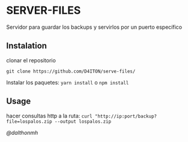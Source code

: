 # SERVER-FILES

Servidor para guardar los backups y servirlos por un puerto específico

## Instalation

clonar el repositorio

`git clone https://github.com/D4ITON/serve-files/`

Instalar los paquetes:
`yarn install` o `npm install`

## Usage

hacer consultas http a la ruta:
`curl "http://ip:port/backup?file=lospalos.zip --output lospalos.zip`

<i>@dalthonmh</i>
